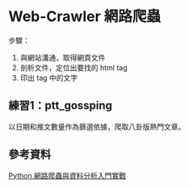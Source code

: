 # Web-Crawler 網路爬蟲
步驟：
1. 與網站溝通，取得網頁文件
2. 剖析文件，定位出要找的 html tag
3. 印出 tag 中的文字

## 練習1：ptt_gossping
以日期和推文數量作為篩選依據，爬取八卦版熱門文章。


## 參考資料
[Python 網路爬蟲與資料分析入門實戰](https://www.books.com.tw/products/0010800867)
